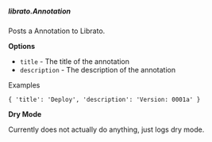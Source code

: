 ##### librato.Annotation

Posts a Annotation to Librato.

**Options**

  * `title` - The title of the annotation
  * `description` - The description of the annotation

Examples

    { 'title': 'Deploy', 'description': 'Version: 0001a' }

**Dry Mode**

Currently does not actually do anything, just logs dry mode.

